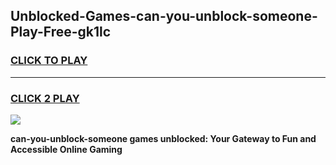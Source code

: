 
## Unblocked-Games-can-you-unblock-someone-Play-Free-gk1lc
<h3>
<a href="https://premium76.site?title=can-you-unblock-someone&ref=18A1">CLICK TO PLAY</a></h3>
<hr>

<h3>
<a href="https://premium76.site?title=can-you-unblock-someone&ref=18A1">CLICK 2 PLAY</a>
  
</h3>

<a href="https://premium76.site?title=can-you-unblock-someone&ref=18A1"><img src="https://clearcache.store/games.png"></a>


**can-you-unblock-someone games unblocked: Your Gateway to Fun and Accessible Online Gaming**
